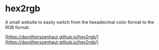 # hex2rgb
A small website to easily switch from the hexadecimal color format to the RGB format.

[https://davidherszenhaut.github.io/hex2rgb/](https://davidherszenhaut.github.io/hex2rgb/)
